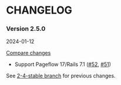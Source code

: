 # CHANGELOG

### Version 2.5.0

2024-01-12

[Compare changes](https://github.com/codevise/pageflow-external-links/compare/2-4-stable...v2.5.0)

- Support Pageflow 17/Rails 7.1
  ([#52](https://github.com/codevise/pageflow-external-links/pull/52),
   [#51](https://github.com/codevise/pageflow-external-links/pull/51))

See
[2-4-stable branch](https://github.com/codevise/pageflow-external-links/blob/2-4-stable/CHANGELOG.md)
for previous changes.
